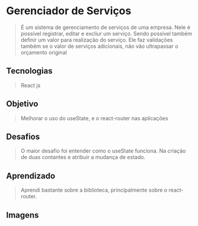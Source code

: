 # Gerenciador de Serviços

> É um sistema de gerenciamento de serviços de uma empresa. Nele é possível registrar, editar e excliur um serviço. Sendo possível também definir um valor para realização do serviço. Ele faz validações também se o valor de serviços adicionais, não vão ultrapassar o orçamento original


## Tecnologias
> React js

## Objetivo
> Melhorar o uso do useState, e o react-router nas aplicações

## Desafios
> O maior desafio foi entender como o useState funciona. Na criação de duas contantes e atribuir a mudança de estado.

## Aprendizado
> Aprendi bastante sobre a biblioteca, principalmente sobre o react-router.

## Imagens
